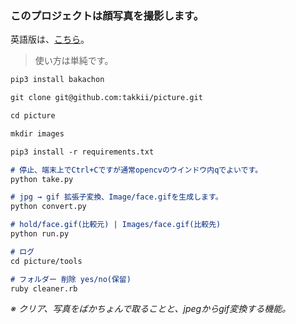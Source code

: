 ### このプロジェクトは顔写真を撮影します。

英語版は、[こちら](https://github.com/takkii/Picture/tree/main/wiki)。

> 使い方は単純です。

```markdown
pip3 install bakachon

git clone git@github.com:takkii/picture.git

cd picture

mkdir images

pip3 install -r requirements.txt

# 停止、端末上でCtrl+Cですが通常opencvのウインドウ内qでよいです。
python take.py

# jpg → gif 拡張子変換、Image/face.gifを生成します。
python convert.py

# hold/face.gif(比較元) | Images/face.gif(比較先)
python run.py

# ログ
cd picture/tools

# フォルダー 削除 yes/no(保留)
ruby cleaner.rb
```

_※ クリア、写真をばかちょんで取ることと、jpegからgif変換する機能。_